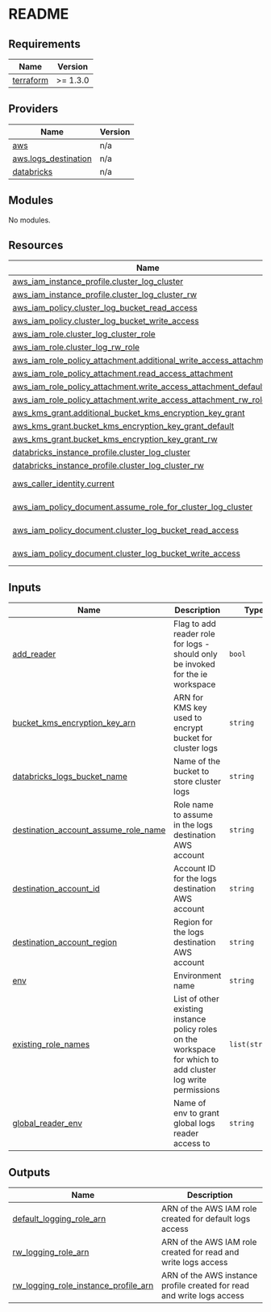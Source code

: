 # README
<!-- START -->
## Requirements

| Name | Version |
|------|---------|
| <a name="requirement_terraform"></a> [terraform](#requirement\_terraform) | >= 1.3.0 |

## Providers

| Name | Version |
|------|---------|
| <a name="provider_aws"></a> [aws](#provider\_aws) | n/a |
| <a name="provider_aws.logs_destination"></a> [aws.logs\_destination](#provider\_aws.logs\_destination) | n/a |
| <a name="provider_databricks"></a> [databricks](#provider\_databricks) | n/a |

## Modules

No modules.

## Resources

| Name | Type |
|------|------|
| [aws_iam_instance_profile.cluster_log_cluster](https://registry.terraform.io/providers/hashicorp/aws/latest/docs/resources/iam_instance_profile) | resource |
| [aws_iam_instance_profile.cluster_log_cluster_rw](https://registry.terraform.io/providers/hashicorp/aws/latest/docs/resources/iam_instance_profile) | resource |
| [aws_iam_policy.cluster_log_bucket_read_access](https://registry.terraform.io/providers/hashicorp/aws/latest/docs/resources/iam_policy) | resource |
| [aws_iam_policy.cluster_log_bucket_write_access](https://registry.terraform.io/providers/hashicorp/aws/latest/docs/resources/iam_policy) | resource |
| [aws_iam_role.cluster_log_cluster_role](https://registry.terraform.io/providers/hashicorp/aws/latest/docs/resources/iam_role) | resource |
| [aws_iam_role.cluster_log_rw_role](https://registry.terraform.io/providers/hashicorp/aws/latest/docs/resources/iam_role) | resource |
| [aws_iam_role_policy_attachment.additional_write_access_attachment](https://registry.terraform.io/providers/hashicorp/aws/latest/docs/resources/iam_role_policy_attachment) | resource |
| [aws_iam_role_policy_attachment.read_access_attachment](https://registry.terraform.io/providers/hashicorp/aws/latest/docs/resources/iam_role_policy_attachment) | resource |
| [aws_iam_role_policy_attachment.write_access_attachment_default_role](https://registry.terraform.io/providers/hashicorp/aws/latest/docs/resources/iam_role_policy_attachment) | resource |
| [aws_iam_role_policy_attachment.write_access_attachment_rw_role](https://registry.terraform.io/providers/hashicorp/aws/latest/docs/resources/iam_role_policy_attachment) | resource |
| [aws_kms_grant.additional_bucket_kms_encryption_key_grant](https://registry.terraform.io/providers/hashicorp/aws/latest/docs/resources/kms_grant) | resource |
| [aws_kms_grant.bucket_kms_encryption_key_grant_default](https://registry.terraform.io/providers/hashicorp/aws/latest/docs/resources/kms_grant) | resource |
| [aws_kms_grant.bucket_kms_encryption_key_grant_rw](https://registry.terraform.io/providers/hashicorp/aws/latest/docs/resources/kms_grant) | resource |
| [databricks_instance_profile.cluster_log_cluster](https://registry.terraform.io/providers/databricks/databricks/latest/docs/resources/instance_profile) | resource |
| [databricks_instance_profile.cluster_log_cluster_rw](https://registry.terraform.io/providers/databricks/databricks/latest/docs/resources/instance_profile) | resource |
| [aws_caller_identity.current](https://registry.terraform.io/providers/hashicorp/aws/latest/docs/data-sources/caller_identity) | data source |
| [aws_iam_policy_document.assume_role_for_cluster_log_cluster](https://registry.terraform.io/providers/hashicorp/aws/latest/docs/data-sources/iam_policy_document) | data source |
| [aws_iam_policy_document.cluster_log_bucket_read_access](https://registry.terraform.io/providers/hashicorp/aws/latest/docs/data-sources/iam_policy_document) | data source |
| [aws_iam_policy_document.cluster_log_bucket_write_access](https://registry.terraform.io/providers/hashicorp/aws/latest/docs/data-sources/iam_policy_document) | data source |

## Inputs

| Name | Description | Type | Default | Required |
|------|-------------|------|---------|:--------:|
| <a name="input_add_reader"></a> [add\_reader](#input\_add\_reader) | Flag to add reader role for logs - should only be invoked for the ie workspace | `bool` | `false` | no |
| <a name="input_bucket_kms_encryption_key_arn"></a> [bucket\_kms\_encryption\_key\_arn](#input\_bucket\_kms\_encryption\_key\_arn) | ARN for KMS key used to encrypt bucket for cluster logs | `string` | n/a | yes |
| <a name="input_databricks_logs_bucket_name"></a> [databricks\_logs\_bucket\_name](#input\_databricks\_logs\_bucket\_name) | Name of the bucket to store cluster logs | `string` | n/a | yes |
| <a name="input_destination_account_assume_role_name"></a> [destination\_account\_assume\_role\_name](#input\_destination\_account\_assume\_role\_name) | Role name to assume in the logs destination AWS account | `string` | n/a | yes |
| <a name="input_destination_account_id"></a> [destination\_account\_id](#input\_destination\_account\_id) | Account ID for the logs destination AWS account | `string` | n/a | yes |
| <a name="input_destination_account_region"></a> [destination\_account\_region](#input\_destination\_account\_region) | Region for the logs destination AWS account | `string` | n/a | yes |
| <a name="input_env"></a> [env](#input\_env) | Environment name | `string` | n/a | yes |
| <a name="input_existing_role_names"></a> [existing\_role\_names](#input\_existing\_role\_names) | List of other existing instance policy roles on the workspace for which to add cluster log write permissions | `list(string)` | `[]` | no |
| <a name="input_global_reader_env"></a> [global\_reader\_env](#input\_global\_reader\_env) | Name of env to grant global logs reader access to | `string` | n/a | yes |

## Outputs

| Name | Description |
|------|-------------|
| <a name="output_default_logging_role_arn"></a> [default\_logging\_role\_arn](#output\_default\_logging\_role\_arn) | ARN of the AWS IAM role created for default logs access |
| <a name="output_rw_logging_role_arn"></a> [rw\_logging\_role\_arn](#output\_rw\_logging\_role\_arn) | ARN of the AWS IAM role created for read and write logs access |
| <a name="output_rw_logging_role_instance_profile_arn"></a> [rw\_logging\_role\_instance\_profile\_arn](#output\_rw\_logging\_role\_instance\_profile\_arn) | ARN of the AWS instance profile created for read and write logs access |
<!-- END -->